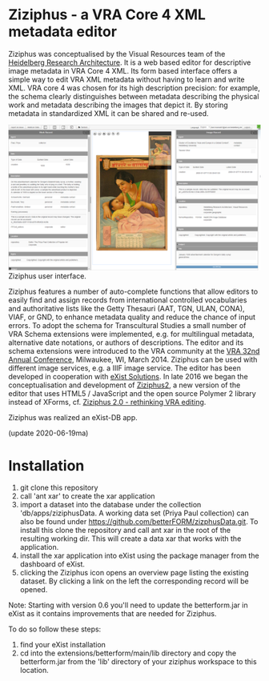 # Ziziphus - a VRA Core 4 XML metadata editor

Ziziphus was conceptualised by the Visual Resources team of the [Heidelberg Research Architecture](http://hra.uni-hd.de). It is a web based editor for descriptive image metadata in VRA Core 4 XML. Its form based interface offers a simple way to edit VRA XML metadata without having to learn and write XML. VRA core 4 was chosen for its high description precision: for example, the schema clearly distinguishes between metadata describing the physical work and metadata describing the images that depict it. By storing metadata in standardized XML it can be shared and re-used.

<img src="./ziziphus_interface.png" alt="Ziziphus user interface." style="zoom:75%;" />Ziziphus user interface.

Ziziphus features a number of auto-complete functions that allow editors to easily find and assign records from international controlled vocabularies and authoritative lists like the Getty Thesauri (AAT, TGN, ULAN, CONA), VIAF, or GND, to enhance metadata quality and reduce the chance of input errors. To adopt the schema for Transcultural Studies a small number of VRA Schema extensions were implemented, e.g. for multilingual metadata, alternative date notations, or authors of descriptions. The editor and its schema extensions were introduced to the VRA community at the [VRA 32nd Annual Conference](https://www.slideshare.net/MatthiasArnold/vr-acore-unboundarnold20140313public), Milwaukee, WI, March 2014. Ziziphus can be used with different image services, e.g. a IIIF image service. The editor has been developed in cooperation with [eXist Solutions](http://existsolutions.com). In late 2016 we began the conceptualisation and development of [Ziziphus2](), a new version of the editor that uses HTML5 / JavaScript and the open source Polymer 2 library instead of XForms, cf. [Ziziphus 2.0 - rethinking VRA editing](https://github.com/exc-asia-and-europe/ziziphus2/wiki#ziziphus-20---rethinking-vra-editing). 

Ziziphus was realized an eXist-DB app.

(update 2020-06-19ma)

# Installation

1. git clone this repository
2. call 'ant xar' to create the xar application
3. import a dataset into the database under the collection 'db/apps/ziziphusData. A working data set (Priya Paul collection) can also be found under https://github.com/betterFORM/zizphusData.git. To install this clone the repository and call ant xar in the root of the resulting working dir. This will create a data xar that works with the application.
4. install the xar application into eXist using the package manager from the dashboard of eXist.
5. clicking the Ziziphus icon opens an overview page listing the existing dataset. By clicking a link on the left the corresponding record will be opened.

Note:
Starting with version 0.6 you'll need to update the betterform.jar in eXist as it contains improvements that are needed for Ziziphus.

To do so follow these steps:

1. find your eXist installation
2. cd into the extensions/betterform/main/lib directory and copy the betterform.jar from the 'lib' directory of your ziziphus workspace to this location.

